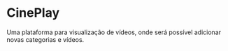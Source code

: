 # CinePlay
Uma plataforma para visualização de vídeos, onde será possível adicionar novas categorias e vídeos.
